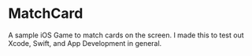 # MatchCard
A sample iOS Game to match cards on the screen. I made this to test out Xcode, Swift, and App Development in general.
